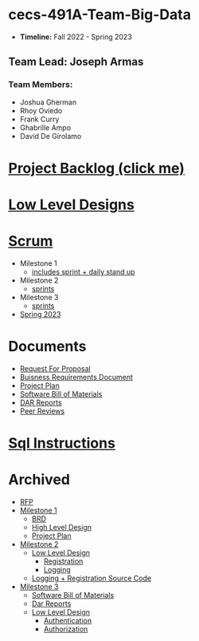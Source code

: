 # cecs-491A-Team-Big-Data
* **Timeline:** Fall 2022 - Spring 2023
## Team Lead: Joseph Armas

### Team Members:
* Joshua Gherman 
* Rhoy Oviedo
* Frank Curry
* Ghabrille Ampo
* David De Girolamo 
# [Project Backlog (click me)](https://github.com/users/JosephArmas/projects/1)
# [Low Level Designs](https://github.com/JosephArmas/cecs-491A-Team-Big-Data/tree/main/Diagrams)
# [Scrum](https://github.com/JosephArmas/cecs-491A-Team-Big-Data/tree/main/scrum)
* Milestone 1
  * [includes sprint + daily stand up](https://github.com/JosephArmas/cecs-491A-Team-Big-Data/tree/main/scrum/milestone1/sprint1)
* Milestone 2
  * [sprints](https://github.com/JosephArmas/cecs-491A-Team-Big-Data/tree/main/scrum/milestone2)
* Milestone 3
  * [sprints](https://github.com/JosephArmas/cecs-491A-Team-Big-Data/tree/main/scrum/milestone3)
* [Spring 2023](https://github.com/JosephArmas/cecs-491A-Team-Big-Data/tree/main/scrum/spring%202023)
# Documents
 * [Request For Proposal](https://github.com/JosephArmas/cecs-491A-Team-Big-Data/tree/main/RFP)
 * [Buisness Requirements Document](https://github.com/JosephArmas/cecs-491A-Team-Big-Data/blob/main/milestone%201/BRD/version%208/CECS491A-BRD%20V8.pdf)
 * [Project Plan](https://github.com/JosephArmas/cecs-491A-Team-Big-Data/blob/main/milestone%201/project%20plan/version%205/TeamBigData-ProjectPlanV5.pdf)
 * [Software Bill of Materials](https://github.com/JosephArmas/cecs-491A-Team-Big-Data/blob/main/milestone%203/bill%20of%20materials/version%202/Software%20Bill%20of%20Materials%20v2.pdf)
 * [DAR Reports](https://github.com/JosephArmas/cecs-491A-Team-Big-Data/tree/main/milestone%203/bill%20of%20materials/dar%20reports)
 * [Peer Reviews](https://github.com/JosephArmas/cecs-491A-Team-Big-Data/tree/main/Peer%20Reviews)
# [Sql Instructions](https://github.com/JosephArmas/cecs-491A-Team-Big-Data/tree/main/SQL%20Instructions)
# Archived
  * [RFP](https://github.com/JosephArmas/cecs-491A-Team-Big-Data/tree/main/RFP)
  * [Milestone 1](https://github.com/JosephArmas/cecs-491A-Team-Big-Data/tree/main/milestone%201)
     * [BRD](https://github.com/JosephArmas/cecs-491A-Team-Big-Data/tree/main/milestone%201/BRD)
     * [High Level Design](https://github.com/JosephArmas/cecs-491A-Team-Big-Data/tree/main/milestone%201/high-level%20design)
     * [Project Plan](https://github.com/JosephArmas/cecs-491A-Team-Big-Data/tree/main/milestone%201/project%20plan/version%201)
  * [Milestone 2](https://github.com/JosephArmas/cecs-491A-Team-Big-Data/tree/main/milestone%202)
    * [Low Level Design](https://github.com/JosephArmas/cecs-491A-Team-Big-Data/tree/main/milestone%202)
       * [Registration](https://github.com/JosephArmas/cecs-491A-Team-Big-Data/tree/main/milestone%202/low%20level%20design/registration)
       * [Logging](https://github.com/JosephArmas/cecs-491A-Team-Big-Data/tree/main/milestone%202/low%20level%20design/logging)
    * [Logging + Registration Source Code](https://github.com/JosephArmas/cecs-491A-Team-Big-Data/tree/main/Source%20Code/TeamBigData.Utification)
  * [Milestone 3](https://github.com/JosephArmas/cecs-491A-Team-Big-Data/tree/main/milestone%203)
     * [Software Bill of Materials](https://github.com/JosephArmas/cecs-491A-Team-Big-Data/tree/main/milestone%203/bill%20of%20materials)
     * [Dar Reports](https://github.com/JosephArmas/cecs-491A-Team-Big-Data/tree/main/milestone%203/bill%20of%20materials/dar%20reports)
     * [Low Level Design](https://github.com/JosephArmas/cecs-491A-Team-Big-Data/tree/main/milestone%203/low%20level%20design)
        * [Authentication](https://github.com/JosephArmas/cecs-491A-Team-Big-Data/tree/main/milestone%203/low%20level%20design/authentication)
        * [Authorization](https://github.com/JosephArmas/cecs-491A-Team-Big-Data/tree/main/milestone%203/low%20level%20design/authorization/Sequence%20Diagrams)

